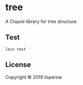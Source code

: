 # tree

A Clojure library for tree structure.

## Test

```
lein test
```

## License

Copyright © 2019 lisperow
